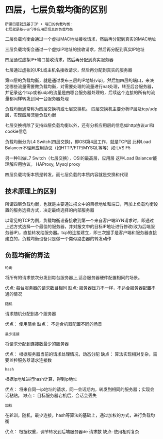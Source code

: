 # 四层，七层负载均衡的区别

```
所谓四层就是基于IP + 端口的负载均衡：
七层就是基于url等应用层信息的负载均衡
```

二层负载均衡会通过一个虚拟MAC地址接收请求，然后再分配到真实的MAC地址

三层负载均衡会通过一个虚拟IP地址的接收请求，然后再分配到真实IP地址

四层通过虚拟IP+端口接收请求，然后再分配到真实服务器

七层通过虚拟的URL或主机名接收请求，然后再分配到真实的服务器


第四层的负载均衡，就是通过发布三层的IP地址(vip)，然后加四层的端口，来决定哪些流量需要做负载均衡，对需要处理的流量进行nat处理，转至后台服务器，并记录这个tcp或者udp的流量是由哪台服务器处理的，后续这个连接的所有的流量都同样转发到同一台服务器处理

负载均衡通常称为四层交换机或七层交换机。
四层交换机主要分析IP层及tcp/udp层，实现四层流量负载均衡

七层交换机除了支持四层负载均衡以外，还有分析应用层的信息如http协议url和cookie信息

负载均衡分为L4 Switch(四层交换)，即OSI第4层工作，就是TCP层
此种Load Balancer不理解应用协议（如HTTP/FTP/MYSQL等等）如:LVS F5

另一种叫做L7 Switch（七层交换），OSI的最高层，应用层
这种Load Balancer能理解应用协议。 HAProxy, Mysql proxy

四层负载均衡本质是转发，而七层负载的本质内容就是交换和代理

## 技术原理上的区别

所谓四层负载均衡，也就是主要通过报文中的目标地址和端口，再加上负载均衡设置的服务选择方式，决定最终选择的内部服务器

以常见的TCP为例，负载均衡设备接收到第一个来自客户端SYN请求时，即通过上述方式选择一个最佳的服务器，并对报文中的目标IP地址进行修改(改为后端服务器IP)，直接转发给服务器。tcp的连接建立，即三次握手是客户端和服务器直接建立的，负载均衡设备只是做一个类似路由器的转发动作

## 负载均衡的算法

`轮询`

将所有的请求依次分发到每台服务器上,适合服务器硬件配置相同的场景。

优点: 每台服务器的请求数目相同
缺点: 服务器压力不一样，不适合服务器配置不通的情况

`随机`

请求随机分配到各个服务器

优点： 使用简单
缺点： 不适合机器配置不同的场景

`最少连接`

将请求分配到连接数最少的服务器

优点： 根据服务器当前的请求处理情况，动态分配
缺点： 算法实现相对复杂，需要监控服务器请求连接数

`hash`

根据Ip地址进行hash计算，得到ip地址

优点： 将来自同一ip地址的请求，同一会话期内，转发到相同的服务器；实现会话粘贴。
缺点： 目标服务器宕机后，会话会丢失


`加权`

在轮训，随机，最少连接，hash等算法的基础上，通过加权的方式，进行负载均衡

优点： 根据权重，调节转发到后端服务器de 请求数
缺点:	使用相对复杂